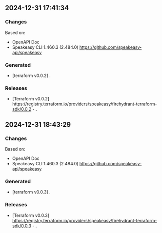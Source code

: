 

## 2024-12-31 17:41:34
### Changes
Based on:
- OpenAPI Doc  
- Speakeasy CLI 1.460.3 (2.484.0) https://github.com/speakeasy-api/speakeasy
### Generated
- [terraform v0.0.2] .
### Releases
- [Terraform v0.0.2] https://registry.terraform.io/providers/speakeasy/firehydrant-terraform-sdk/0.0.2 - .

## 2024-12-31 18:43:29
### Changes
Based on:
- OpenAPI Doc  
- Speakeasy CLI 1.460.3 (2.484.0) https://github.com/speakeasy-api/speakeasy
### Generated
- [terraform v0.0.3] .
### Releases
- [Terraform v0.0.3] https://registry.terraform.io/providers/speakeasy/firehydrant-terraform-sdk/0.0.3 - .
